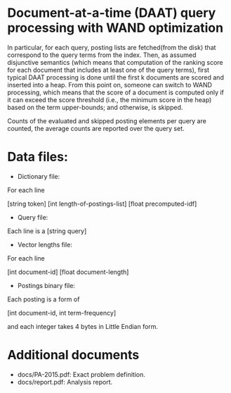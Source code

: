 # Document-at-a-time (DAAT) query processing with WAND optimization

In particular, for each query, posting lists are fetched(from the disk) that correspond to the query terms from the index. 
Then, as assumed disjunctive semantics (which means that computation of the ranking score for each document
that includes at least one of the query terms), first typical DAAT processing is done
until the first k documents are scored and inserted into a heap. 
From this point on, someone can switch to WAND processing, which means that the score of a
document is computed only if it can exceed the score threshold (i.e., the minimum score in the heap) based
on the term upper-bounds; and otherwise, is skipped. 

Counts of the evaluated and skipped posting elements per query are counted, the average counts are reported over the query set.

# Data files:

* Dictionary file:

For each line

[string token]	[int length-of-postings-list]	[float precomputed-idf]

* Query file:

Each line is a [string query]

* Vector lengths file:	

For each line

[int document-id]	[float document-length]

* Postings binary file:	

Each posting is a form of 

[int document-id, int term-frequency]

and each integer takes 4 bytes in Little Endian form.

# Additional documents

* docs/PA-2015.pdf: Exact problem definition.
* docs/report.pdf: Analysis report.